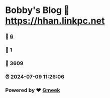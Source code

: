 # Bobby's Blog :link: https://hhan.linkpc.net 
### :page_facing_up: [6](https://hhan.linkpc.net/tag.html) 
### :speech_balloon: 1 
### :hibiscus: 3609 
### :alarm_clock: 2024-07-09 11:26:06 
### Powered by :heart: [Gmeek](https://github.com/Meekdai/Gmeek)

